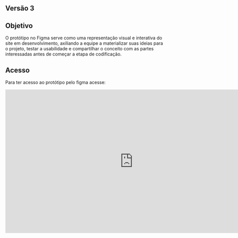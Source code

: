 ## **Versão 3**

## **Objetivo**

O protótipo no Figma serve como uma representação visual e interativa do site em desenvolvimento, axiliando a equipe a materializar suas ideias para o projeto, testar a usabilidade e compartilhar o conceito com as partes interessadas antes de começar a etapa de codificação. 

## **Acesso**

Para ter acesso ao protótipo pelo figma acesse:

<iframe style="border: 1px solid rgba(0, 0, 0, 0.1);" width="800" height="450" src="https://www.figma.com/embed?embed_host=share&url=https%3A%2F%2Fwww.figma.com%2Ffile%2FXuhjCm6zSYY6wvC8y18UVS%2FMapa-da-Viol%25C3%25AAncia-(vers%25C3%25A3o-3)%3Ftype%3Ddesign%26mode%3Ddesign%26t%3D6TV9adRFVJ8XnL1D-1" allowfullscreen></iframe>